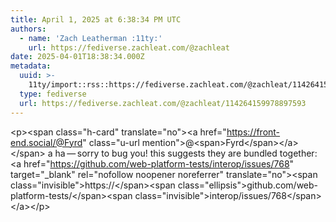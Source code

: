```yaml
---
title: April 1, 2025 at 6:38:34 PM UTC
authors:
  - name: 'Zach Leatherman :11ty:'
    url: https://fediverse.zachleat.com/@zachleat
date: 2025-04-01T18:38:34.000Z
metadata:
  uuid: >-
    11ty/import::rss::https://fediverse.zachleat.com/@zachleat/114264159978897593
  type: fediverse
  url: https://fediverse.zachleat.com/@zachleat/114264159978897593
---
```

\<p>\<span class="h-card" translate="no">\<a href="https://front-end.social/@Fyrd" class="u-url mention">@\<span>Fyrd\</span>\</a>\</span> a ha — sorry to bug you! this suggests they are bundled together: \<a href="https://github.com/web-platform-tests/interop/issues/768" target="\_blank" rel="nofollow noopener noreferrer" translate="no">\<span class="invisible">https://\</span>\<span class="ellipsis">github.com/web-platform-tests/\</span>\<span class="invisible">interop/issues/768\</span>\</a>\</p>